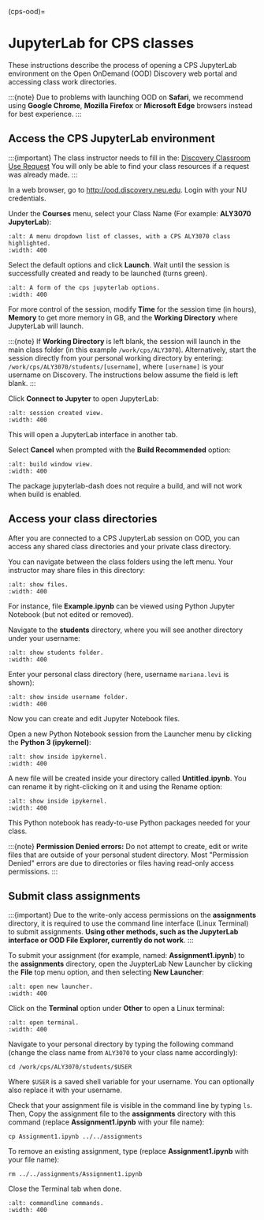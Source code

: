 (cps-ood)=

# JupyterLab for CPS classes

These instructions describe the process of opening a CPS JupyterLab environment on the Open OnDemand (OOD) Discovery web portal and accessing class work directories.

:::{note}
Due to problems with launching OOD on **Safari**, we recommend using **Google Chrome**, **Mozilla Firefox** or **Microsoft Edge** browsers instead for best experience.
:::

## Access the CPS JupyterLab environment

:::{important}
The class instructor needs to fill in the: [Discovery Classroom Use Request](https://bit.ly/NURC-Classroom) You will only be able to find your class resources if a request was already made.
:::

In a web browser, go to <http://ood.discovery.neu.edu>. Login with your NU credentials.

Under the **Courses** menu, select your Class Name (For example: **ALY3070 JupyterLab**):

```{image} /images/cps-ood-menu.png
:alt: A menu dropdown list of classes, with a CPS ALY3070 class highlighted.
:width: 400
```

Select the default options and click **Launch**. Wait until the session is successfully created and ready to be launched (turns green).

```{image} /images/cps-ood-jupyterform.png
:alt: A form of the cps jupyterlab options.
:width: 400
```

For more control of the session, modify **Time** for the session time (in hours), **Memory** to get more memory in GB, and the **Working Directory** where JupyterLab will launch.

:::{note}
If **Working Directory** is left blank, the session will launch in the main class folder (in this example `/work/cps/ALY3070`). Alternatively, start the session directly from your personal working directory by entering: `/work/cps/ALY3070/students/[username]`, where `[username]` is your username on Discovery. The instructions below assume the field is left blank.
:::

Click **Connect to Jupyter** to open JupyterLab:

```{image} /images/cps-ood-jupyterlab-start-session.png
:alt: session created view.
:width: 400
```

This will open a JupyterLab interface in another tab.

Select **Cancel** when prompted with the **Build Recommended** option:

```{image} /images/cps-ood-build-window.png
:alt: build window view.
:width: 400
```

The package jupyterlab-dash does not require a build, and will not work when build is enabled.

## Access your class directories

After you are connected to a CPS JupyterLab session on OOD, you can access any shared class directories and your private class directory.

You can navigate between the class folders using the left menu. Your instructor may share files in this directory:

```{image} /images/cps-ood-jupyterlab-folders-view.png
:alt: show files.
:width: 400
```

For instance, file **Example.ipynb** can be viewed using Python Jupyter Notebook (but not edited or removed).

Navigate to the **students** directory, where you will see another directory under your username:

```{image} /images/cps-ood-jupyterlab-students-folder.png
:alt: show students folder.
:width: 400
```

Enter your personal class directory (here, username `mariana.levi` is shown):

```{image} /images/cps-ood-jupyterlab-username-folder.png
:alt: show inside username folder.
:width: 400
```

Now you can create and edit Jupyter Notebook files.

Open a new Python Notebook session from the Launcher menu by clicking the **Python 3 (ipykernel)**:

```{image} /images/cps-ood-jupyterlab-ipykernel-launcher.png
:alt: show inside ipykernel.
:width: 400
```

A new file will be created inside your directory called **Untitled.ipynb**. You can rename it by right-clicking on it and using the Rename option:

```{image} /images/cps-ood-jupyterlab-ipykernel.png
:alt: show inside ipykernel.
:width: 400
```

This Python notebook has ready-to-use Python packages needed for your class.

:::{note}
**Permission Denied errors:**
Do not attempt to create, edit or write files that are outside of your personal student directory. Most "Permission Denied" errors are due to directories or files having read-only access permissions.
:::

## Submit class assignments

:::{important}
Due to the write-only access permissions on the **assignments** directory, it is required to use the command line interface (Linux Terminal) to submit assignments. **Using other methods, such as the JupyterLab interface or OOD File Explorer, currently do not work**.
:::

To submit your assignment (for example, named: **Assignment1.ipynb**) to the **assignments** directory, open the JuypterLab New Launcher by clicking the **File** top menu option, and then selecting **New Launcher**:

```{image} /images/cps-ood-jupyterlab-new-launcher.png
:alt: open new launcher.
:width: 400
```

Click on the **Terminal** option under **Other** to open a Linux terminal:

```{image} /images/cps-ood-jupyterlab-open-terminal.png
:alt: open terminal.
:width: 400
```

Navigate to your personal directory by typing the following command (change the class name from `ALY3070` to your class name accordingly):

```
cd /work/cps/ALY3070/students/$USER
```

Where `$USER` is a saved shell variable for your username. You can optionally also replace it with your username.

Check that your assignment file is visible in the command line by typing `ls`. Then, Copy the assignment file to the **assignments** directory with this command (replace **Assignment1.ipynb** with your file name):

```
cp Assignment1.ipynb ../../assignments
```

To remove an existing assignment, type (replace **Assignment1.ipynb** with your file name):

```
rm ../../assignments/Assignment1.ipynb
```

Close the Terminal tab when done.

```{image} /images/cps-ood-commandline.png
:alt: commandline commands.
:width: 400
```
